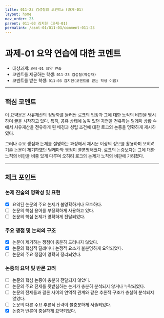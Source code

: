 ```yaml
---
title: 011-23 김성철의 코멘트a (과제-01) 
layout: home
nav_order: 23
parent: 011-03 김지현 (과제-01)
permalink: /asmt-01/011-03/comment-011-23
---
```


# 과제-01 요약 연습에 대한 코멘트

- 대상과제: `과제-01 요약 연습`
- 코멘트를 제공하는 학생: `011-23 김성철(작성자)` 
- 코멘트를 받는 학생: `011-03 김지현(코멘트를 받는 학생 이름)` 

---

## 핵심 코멘트

이 요약문은 사유재산의 정당화를 둘러싼 로크의 입장과 그에 대한 노직의 비판을 명시하며 글을 시작하고 있다. 특히, 공유 상태에 놓여 있던 자연을 전유하는 딜레마 상황 속에서 사유재산을 전유하게 된 배경과 성립 조건에 대한 로크의 논증을 명확하게 제시하였다.

그러나 주요 쟁점과 논제를 설명하는 과정에서 제시문 이상의 정보를 활용하며 오히려 기존 논문이 제기하였던 딜레마와 쟁점이 불분명해졌다. 로크의 논증보다는 그에 대한 노직의 비판을 비중 있게 다루며 오히려 로크의 논제가 노직의 비판에 가려졌다.

---

## 체크 포인트

### 논제 진술의 명확성 및 표현  
- [x] 요약된 논문의 주요 논제가 불명확하거나 모호하다.  
- [ ] 논문의 핵심 용어를 부정확하게 사용하고 있다.  
- [ ] 논문의 핵심 논제가 명확하게 전달되었다.  

### 주요 쟁점 및 논의의 구조  
- [x] 논문이 제기하는 쟁점이 충분히 드러나지 않았다.  
- [x] 논문의 핵심적 딜레마나 논쟁적 요소가 불분명하게 요약되었다.  
- [ ] 논문의 주요 쟁점이 명확히 정리되었다.  

### 논증의 요약 및 반론 고려  
- [ ] 논문의 핵심 논증이 충분히 전달되지 않았다.  
- [ ] 논문의 주요 전제를 뒷받침하는 논거가 충분히 분석되지 않거나 누락되었다.  
- [ ] 논문의 전제들과 결론 사이의 연역적 관계와 같은 추론적 구조가 충실히 분석되지 않았다.  
- [ ] 논문의 다른 주요 추론적 전략이 불충분하게 서술되었다.
- [x] 논증과 반론이 충실하게 요약되었다. 